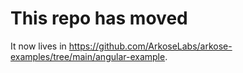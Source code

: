 # This repo has moved

It now lives in https://github.com/ArkoseLabs/arkose-examples/tree/main/angular-example.